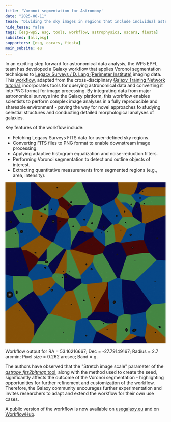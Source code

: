 ```yaml
---
title: 'Voronoi segmentation for Astronomy'
date: "2025-06-11"  
tease: "Dividing the sky images in regions that include individual astronomical objects."
hide_tease: false
tags: [esg-wp5, esg, tools, workflow, astrophysics, oscars, fiesta]
subsites: [all,esg]
supporters: [esg, oscars, fiesta]
main_subsite: eu
---
```



In an exciting step forward for astronomical data analysis, the WP5 EPFL team has developed a Galaxy workflow that applies Voronoi segmentation techniques to [Legacy Surveys / D. Lang (Perimeter Institute)](https://www.legacysurvey.org/) imaging data. This [workflow](https://usegalaxy.eu/published/workflow?id=bc78c184fabcff1d), adapted from the cross-disciplinary [Galaxy Training Network tutorial](https://training.galaxyproject.org/topics/imaging/tutorials/voronoi-segmentation/tutorial.html), incorporates tools for querying astronomical data and converting it into PNG format for image processing. 
By integrating data from major astronomical surveys into the Galaxy platform, this workflow enables scientists to perform complex image analyses in a fully reproducible and shareable environment - paving the way for novel approaches to studying celestial structures and conducting detailed morphological analyses of galaxies.


Key features of the workflow include:
* Fetching Legacy Surveys FITS data for user-defined sky regions.
* Converting FITS files to PNG format to enable downstream image processing.
* Applying adaptive histogram equalization and noise-reduction filters.
* Performing Voronoi segmentation to detect and outline objects of interest.
* Extracting quantitative measurements from segmented regions (e.g., area, intensity).

<div class="center">
<div class="img-sizer" style="width: 100%">

![The output of the workflow for the given input parameters: RA = 53.16216667; Dec = -27.79149167; Radius = 2.7 arcmin; Pixel size = 0.262 arcsec; Band = g.](galaxy-voronoi-astronomy-output.png)</div>
<figcaption>
Workflow output for RA = 53.16216667; Dec = -27.79149167; Radius = 2.7 arcmin; Pixel size = 0.262 arcsec; Band = g.
</figcaption>

The authors have observed that the "Stretch image scale" parameter of the [*astropy fits2bitmap* tool](https://usegalaxy.eu/root?tool_id=toolshed.g2.bx.psu.edu/repos/astroteam/astropy_fits2bitmap/astropy_fits2bitmap/0.2.0+galaxy1), along with the method used to create the seed, significantly affects the outcome of the Voronoi segmentation - highlighting opportunities for further refinement and customization of the workflow. Therefore, the Galaxy community encourages further experimentation and invites researchers to adapt and extend the workflow for their own use cases. 

A public version of the workflow is now available on [usegalaxy.eu](https://usegalaxy.eu/published/workflow?id=bc78c184fabcff1d) and on [WorkflowHub](https://workflowhub.eu/workflows/1730).
